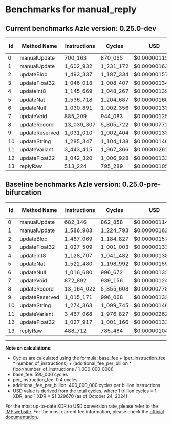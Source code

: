 # Benchmarks for manual_reply

## Current benchmarks Azle version: 0.25.0-dev

| Id  | Method Name    | Instructions | Cycles    | USD           | USD/Million Calls | Change                              |
| --- | -------------- | ------------ | --------- | ------------- | ----------------- | ----------------------------------- |
| 0   | manualUpdate   | 700_163      | 870_065   | $0.0000011569 | $1.15             | <font color="red">+18_017</font>    |
| 1   | manualUpdate   | 1_602_932    | 1_231_172 | $0.0000016371 | $1.63             | <font color="red">+15_949</font>    |
| 2   | updateBlob     | 1_493_337    | 1_187_334 | $0.0000015788 | $1.57             | <font color="red">+6_268</font>     |
| 3   | updateFloat32  | 1_046_018    | 1_008_407 | $0.0000013408 | $1.34             | <font color="red">+18_509</font>    |
| 4   | updateInt8     | 1_145_669    | 1_048_267 | $0.0000013938 | $1.39             | <font color="red">+16_962</font>    |
| 5   | updateNat      | 1_536_718    | 1_204_687 | $0.0000016018 | $1.60             | <font color="red">+14_238</font>    |
| 6   | updateNull     | 1_030_891    | 1_002_356 | $0.0000013328 | $1.33             | <font color="red">+14_211</font>    |
| 7   | updateVoid     | 885_209      | 944_083   | $0.0000012553 | $1.25             | <font color="red">+12_317</font>    |
| 8   | updateRecord   | 13_039_307   | 5_805_722 | $0.0000077197 | $7.71             | <font color="green">-124_715</font> |
| 9   | updateReserved | 1_031_010    | 1_002_404 | $0.0000013329 | $1.33             | <font color="red">+15_839</font>    |
| 10  | updateString   | 1_285_347    | 1_104_138 | $0.0000014681 | $1.46             | <font color="red">+10_984</font>    |
| 11  | updateVariant  | 3_443_415    | 1_967_366 | $0.0000026159 | $2.61             | <font color="green">-23_653</font>  |
| 12  | updateFloat32  | 1_042_320    | 1_006_928 | $0.0000013389 | $1.33             | <font color="red">+14_403</font>    |
| 13  | replyRaw       | 513_224      | 795_289   | $0.0000010575 | $1.05             | <font color="red">+24_512</font>    |

## Baseline benchmarks Azle version: 0.25.0-pre-bifurcation

| Id  | Method Name    | Instructions | Cycles    | USD           | USD/Million Calls |
| --- | -------------- | ------------ | --------- | ------------- | ----------------- |
| 0   | manualUpdate   | 682_146      | 862_858   | $0.0000011473 | $1.14             |
| 1   | manualUpdate   | 1_586_983    | 1_224_793 | $0.0000016286 | $1.62             |
| 2   | updateBlob     | 1_487_069    | 1_184_827 | $0.0000015754 | $1.57             |
| 3   | updateFloat32  | 1_027_509    | 1_001_003 | $0.0000013310 | $1.33             |
| 4   | updateInt8     | 1_128_707    | 1_041_482 | $0.0000013848 | $1.38             |
| 5   | updateNat      | 1_522_480    | 1_198_992 | $0.0000015943 | $1.59             |
| 6   | updateNull     | 1_016_680    | 996_672   | $0.0000013252 | $1.32             |
| 7   | updateVoid     | 872_892      | 939_156   | $0.0000012488 | $1.24             |
| 8   | updateRecord   | 13_164_022   | 5_855_608 | $0.0000077860 | $7.78             |
| 9   | updateReserved | 1_015_171    | 996_068   | $0.0000013244 | $1.32             |
| 10  | updateString   | 1_274_363    | 1_099_745 | $0.0000014623 | $1.46             |
| 11  | updateVariant  | 3_467_068    | 1_976_827 | $0.0000026285 | $2.62             |
| 12  | updateFloat32  | 1_027_917    | 1_001_166 | $0.0000013312 | $1.33             |
| 13  | replyRaw       | 488_712      | 785_484   | $0.0000010444 | $1.04             |

---

**Note on calculations:**

-   Cycles are calculated using the formula: base_fee + (per_instruction_fee \* number_of_instructions) + (additional_fee_per_billion \* floor(number_of_instructions / 1_000_000_000))
-   base_fee: 590_000 cycles
-   per_instruction_fee: 0.4 cycles
-   additional_fee_per_billion: 400_000_000 cycles per billion instructions
-   USD value is derived from the total cycles, where 1 trillion cycles = 1 XDR, and 1 XDR = $1.329670 (as of October 24, 2024)

For the most up-to-date XDR to USD conversion rate, please refer to the [IMF website](https://www.imf.org/external/np/fin/data/rms_sdrv.aspx).
For the most current fee information, please check the [official documentation](https://internetcomputer.org/docs/current/developer-docs/gas-cost#execution).
